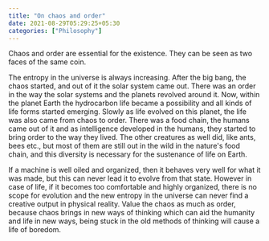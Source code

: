 ```yaml
---
title: "On chaos and order"
date: 2021-08-29T05:29:25+05:30
categories: ["Philosophy"]
---
```


Chaos and order are essential for the existence. They can be seen as two faces of the same coin.

The entropy in the universe is always increasing. After the big bang, the chaos started, and out of it the solar system came out. There was an order in the way the solar systems and the planets revolved around it. Now, within the planet Earth the hydrocarbon life became a possibility and all kinds of life forms started emerging. Slowly as life evolved on this planet, the life was also came from chaos to order. There was a food chain, the humans came out of it and as intelligence developed in the humans, they started to bring order to the way they lived. The other creatures as well did, like ants, bees etc., but most of them are still out in the wild in the nature's food chain, and this diversity is necessary for the sustenance of life on Earth.

If a machine is well oiled and organized, then it behaves very well for what it was made, but this can never lead it to evolve from that state. However in case of life, if it becomes too comfortable and highly organized, there is no scope for evolution and the new entropy in the universe can never find a creative output in physical reality. Value the chaos as much as order, because chaos brings in new ways of thinking which can aid the humanity and life in new ways, being stuck in the old methods of thinking will cause a life of boredom.
